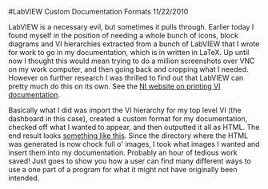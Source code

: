 #LabVIEW Custom Documentation Formats
11/22/2010

LabVIEW is a necessary evil, but sometimes it pulls through. Earlier today I found myself in the position of needing a whole bunch of icons, block diagrams and VI hierarchies extracted from a bunch of LabVIEW that I wrote for work to go in my documentation, which is in written in LaTeX. Up until now I thought this would mean trying to do a million screenshots over VNC on my work computer, and then going back and cropping what I needed. However on further research I was thrilled to find out that LabVIEW can pretty much do this on its own. See the [NI website on printing VI documentation](http://zone.ni.com/reference/en-XX/help/371361B-01/lvconcepts/printing_vis/).

Basically what I did was import the VI hierarchy for my top level VI (the dashboard in this case), created a custom format for my documentation, checked off what I wanted to appear, and then outputted it all as HTML. The end result looks [something like this]({{wr}}luke/work/cfa/example/). Since the directory where the HTML was generated is now chock full o' images, I took what images I wanted and insert them into my documentation. Probably an hour of tedious work saved! Just goes to show you how a user can find many different ways to use a one part of a program for what it might not have originally been intended.

